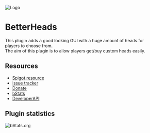 ![Logo](https://i.imgur.com/Gm8W7C2.png)

# BetterHeads
This plugin adds a good looking GUI with a huge amount of heads for players to choose from.\
The aim of this plugin is to allow players get/buy custom heads easily.

## Resources
- [Spigot resource](https://www.spigotmc.org/resources/X/)
- [Issue tracker](https://github.com/AlonsoAliaga/BetterHeads/issues)
- [Donate](https://paypal.me/AlonsoAliaga)
- [bStats](https://bstats.org/plugin/bukkit/BetterHeads)
- [DeveloperAPI](https://github.com/AlonsoAliaga/BetterHeads/wiki/BetterHeadsAPI)

## Plugin statistics
![bStats.org](https://bstats.org/signatures/bukkit/BetterHeads.svg)
